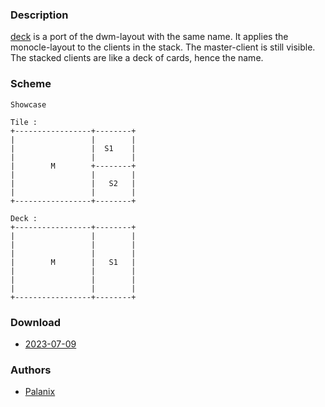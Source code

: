 ### Description
[deck](https://dwm.suckless.org/patches/deck/) is a port of the dwm-layout with the same name. It applies the monocle-layout to the clients in the stack. The master-client is still visible. The stacked clients are like a deck of cards, hence the name.

### Scheme
```
Showcase

Tile :
+-----------------+--------+
|                 |        |
|                 |  S1    |
|                 |        |
|        M        +--------+
|                 |        |
|                 |   S2   |
|                 |        |
+-----------------+--------+

Deck :
+-----------------+--------+
|                 |        |
|                 |        |
|                 |        |
|        M        |   S1   |
|                 |        |
|                 |        |
|                 |        |
+-----------------+--------+
```

### Download
- [2023-07-09](https://github.com/djpohly/dwl/compare/main...PalanixYT:deck.patch)

### Authors
- [Palanix](https://github.com/PalanixYT)
